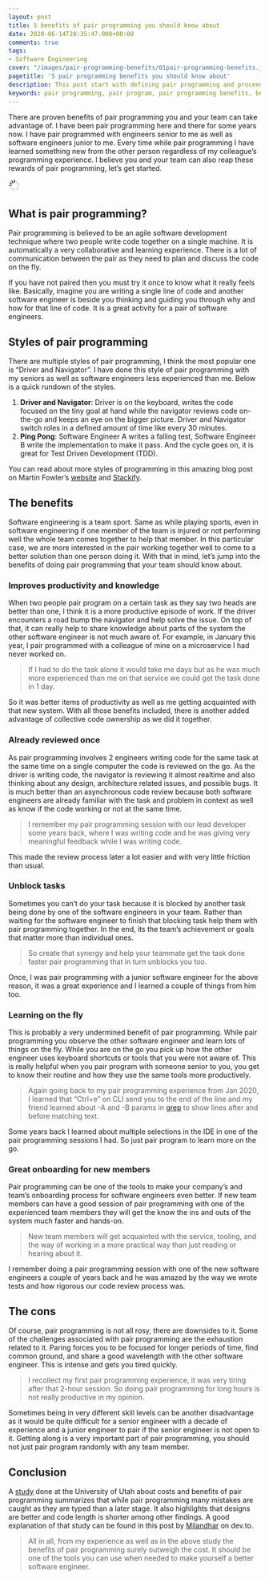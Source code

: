 ```yaml
---
layout: post
title: 5 benefits of pair programming you should know about
date: 2020-06-14T20:35:47.000+00:00
comments: true
tags:
- Software Engineering
cover: "/images/pair-programming-benefits/01pair-programming-benefits.jpg"
pagetitle: '5 pair programming benefits you should know about'
description: This post start with defining pair programming and proceeds to it's benefits, and concludes with summary of a research.(1400+ words)
keywords: pair programming, pair program, pair programming benefits, benefits of pair programming, pair programming advantages, advantages of pair programming
---
```

There are proven benefits of pair programming you and your team can take advantage of. I have been pair programming here and there for some years now. I have pair programmed with engineers senior to me as well as software engineers junior to me. Every time while pair programming I have learned something new from the other person regardless of my colleague’s programming experience. I believe you and your team can also reap these rewards of pair programming, let’s get started.

<img class="center" src="/images/generic/loading.gif" data-echo="/images/pair-programming-benefits/01pair-programming-benefits.jpg" title="Pair programming in action" alt="Pair programming in action">

<!-- more -->

## What is pair programming?

Pair programming is believed to be an agile software development technique where two people write code together on a single machine. It is automatically a very collaborative and learning experience. There is a lot of communication between the pair as they need to plan and discuss the code on the fly.

If you have not paired then you must try it once to know what it really feels like. Basically, imagine you are writing a single line of code and another software engineer is beside you thinking and guiding you through why and how for that line of code. It is a great activity for a pair of software engineers.

## Styles of pair programming

There are multiple styles of pair programming, I think the most popular one is “Driver and Navigator”. I have done this style of pair programming with my seniors as well as software engineers less experienced than me. Below is a quick rundown of the styles.

1. **Driver and Navigator**: Driver is on the keyboard, writes the code focused on the tiny goal at hand while the navigator reviews code on-the-go and keeps an eye on the bigger picture. Driver and Navigator switch roles in a defined amount of time like every 30 minutes.
1. **Ping Pong**: Software Engineer A writes a falling test, Software Engineer B write the implementation to make it pass. And the cycle goes on, it is great for Test Driven Development (TDD).

You can read about more styles of programming in this amazing blog post on Martin Fowler’s [website](https://martinfowler.com/articles/on-pair-programming.html) and [Stackify](https://stackify.com/pair-programming-styles/).

## The benefits

Software engineering is a team sport. Same as while playing sports, even in software engineering if one member of the team is injured or not performing well the whole team comes together to help that member. In this particular case, we are more interested in the pair working together well to come to a better solution than one person doing it. With that in mind, let’s jump into the benefits of doing pair programming that your team should know about.

### Improves productivity and knowledge

When two people pair program on a certain task as they say two heads are better than one, I think it is a more productive episode of work. If the driver encounters a road bump the navigator and help solve the issue. On top of that, it can really help to share knowledge about parts of the system the other software engineer is not much aware of. For example, in January this year, I pair programmed with a colleague of mine on a microservice I had never worked on. 

> If I had to do the task alone it would take me days but as he was much more experienced than me on that service we could get the task done in 1 day. 

So it was better items of productivity as well as me getting acquainted with that new system. With all those benefits included, there is another added advantage of collective code ownership as we did it together.

### Already reviewed once

As pair programming involves 2 engineers writing code for the same task at the same time on a single computer the code is reviewed on the go. As the driver is writing code, the navigator is reviewing it almost realtime and also thinking about any design, architecture related issues, and possible bugs. It is much better than an asynchronous code review because both software engineers are already familiar with the task and problem in context as well as know if the code working or not at the same time.

> I remember my pair programming session with our lead developer some years back, where I was writing code and he was giving very meaningful feedback while I was writing code. 

This made the review process later a lot easier and with very little friction than usual.

### Unblock tasks

Sometimes you can’t do your task because it is blocked by another task being done by one of the software engineers in your team. Rather than waiting for the software engineer to finish that blocking task help them with pair programming together. In the end, its the team’s achievement or goals that matter more than individual ones. 

> So create that synergy and help your teammate get the task done faster pair programming that in turn unblocks you too.

Once, I was pair programming with a junior software engineer for the above reason, it was a great experience and I learned a couple of things from him too.

### Learning on the fly

This is probably a very undermined benefit of pair programming. While pair programming you observe the other software engineer and learn lots of things on the fly. While you are on the go you pick up how the other engineer uses keyboard shortcuts or tools that you were not aware of. This is really helpful when you pair program with someone senior to you, you get to know their routine and how they use the same tools more productively.

> Again going back to my pair programming experience from Jan 2020, I learned that “Ctrl+e”  on CLI send you to the end of the line and my friend learned about -A and -B params in [grep](http://linuxcommand.org/lc3_man_pages/grep1.html) to show lines after and before matching text. 

Some years back I learned about multiple selections in the IDE in one of the pair programming sessions I had. So just pair program to learn more on the go.

### Great onboarding for new members

Pair programming can be one of the tools to make your company’s and team’s onboarding process for software engineers even better. If new team members can have a good session of pair programming with one of the experienced team members they will get the know the ins and outs of the system much faster and hands-on. 

> New team members will get acquainted with the service, tooling, and the way of working in a more practical way than just reading or hearing about it.

I remember doing a pair programming session with one of the new software engineers a couple of years back and he was amazed by the way we wrote tests and how rigorous our code review process was.

## The cons

Of course, pair programming is not all rosy, there are downsides to it. Some of the challenges associated with pair programming are the exhaustion related to it. Paring forces you to be focused for longer periods of time, find common ground, and share a good wavelength with the other software engineer. This is intense and gets you tired quickly.

> I recollect my first pair programming experience, it was very tiring after that 2-hour session. So doing pair programming for long hours is not really productive in my opinion.

Sometimes being in very different skill levels can be another disadvantage as it would be quite difficult for a senior engineer with a decade of experience and a junior engineer to pair if the senior engineer is not open to it. Getting along is a very important part of pair programming, you should not just pair program randomly with any team member.

## Conclusion

A [study](https://collaboration.csc.ncsu.edu/laurie/Papers/XPSardinia.PDF) done at the University of Utah about costs and benefits of pair programming summarizes that while pair programming many mistakes are caught as they are typed than a later stage. It also highlights that designs are better and code length is shorter among other findings. A good explanation of that study can be found in this post by [Milandhar](https://dev.to/milandhar/the-benefits-of-pair-programming-470h) on dev.to.

> All in all, from my experience as well as in the above study the benefits of pair programming surely outweigh the cost. It should be one of the tools you can use when needed to make yourself a better software engineer.
